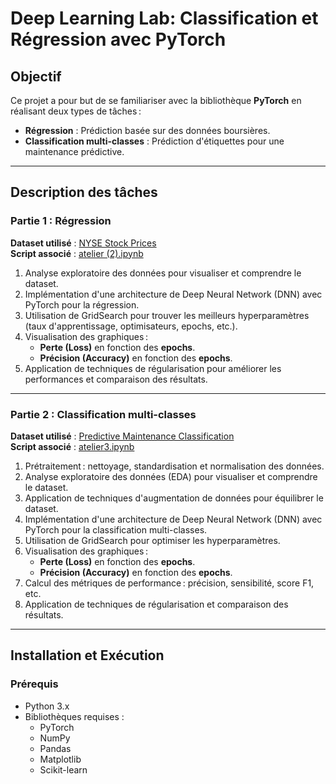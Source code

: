 # Deep Learning Lab: Classification et Régression avec PyTorch

## Objectif
Ce projet a pour but de se familiariser avec la bibliothèque **PyTorch** en réalisant deux types de tâches :
- **Régression** : Prédiction basée sur des données boursières.
- **Classification multi-classes** : Prédiction d'étiquettes pour une maintenance prédictive.

---

## Description des tâches

### Partie 1 : Régression
**Dataset utilisé** : [NYSE Stock Prices](https://www.kaggle.com/datasets/dgawlik/nyse)  
**Script associé** : [atelier (2).ipynb](https://github.com/Hichamfassali/atelier/blob/main/atelier%20(2).ipynb)

1. Analyse exploratoire des données pour visualiser et comprendre le dataset.
2. Implémentation d'une architecture de Deep Neural Network (DNN) avec PyTorch pour la régression.
3. Utilisation de GridSearch pour trouver les meilleurs hyperparamètres (taux d'apprentissage, optimisateurs, epochs, etc.).
4. Visualisation des graphiques :
   - **Perte (Loss)** en fonction des **epochs**.
   - **Précision (Accuracy)** en fonction des **epochs**.
5. Application de techniques de régularisation pour améliorer les performances et comparaison des résultats.

---

### Partie 2 : Classification multi-classes
**Dataset utilisé** : [Predictive Maintenance Classification](https://www.kaggle.com/datasets/shivamb/machine-predictive-maintenance-classification)  
**Script associé** : [atelier3.ipynb](https://github.com/Hichamfassali/atelier/blob/main/atelier3.ipynb)

1. Prétraitement : nettoyage, standardisation et normalisation des données.
2. Analyse exploratoire des données (EDA) pour visualiser et comprendre le dataset.
3. Application de techniques d'augmentation de données pour équilibrer le dataset.
4. Implémentation d'une architecture de Deep Neural Network (DNN) avec PyTorch pour la classification multi-classes.
5. Utilisation de GridSearch pour optimiser les hyperparamètres.
6. Visualisation des graphiques :
   - **Perte (Loss)** en fonction des **epochs**.
   - **Précision (Accuracy)** en fonction des **epochs**.
7. Calcul des métriques de performance : précision, sensibilité, score F1, etc.
8. Application de techniques de régularisation et comparaison des résultats.

---

## Installation et Exécution

### Prérequis
- Python 3.x
- Bibliothèques requises :
  - PyTorch
  - NumPy
  - Pandas
  - Matplotlib
  - Scikit-learn


